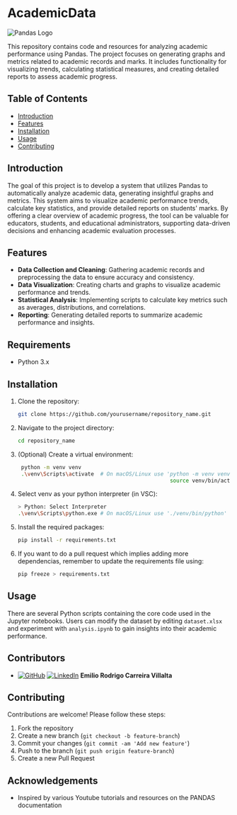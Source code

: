 # AcademicData

<picture align="center">
  <source media="(prefers-color-scheme: dark)" srcset="https://pandas.pydata.org/static/img/pandas_white.svg">
  <img alt="Pandas Logo" src="https://pandas.pydata.org/static/img/pandas.svg">
</picture>

This repository contains code and resources for analyzing academic performance using Pandas. The project focuses on generating graphs and metrics related to academic records and marks. It includes functionality for visualizing trends, calculating statistical measures, and creating detailed reports to assess academic progress.

## Table of Contents

- [Introduction](#introduction)
- [Features](#features)
- [Installation](#installation)
- [Usage](#usage)
- [Contributing](#contributing)

## Introduction

The goal of this project is to develop a system that utilizes Pandas to automatically analyze academic data, generating insightful graphs and metrics. This system aims to visualize academic performance trends, calculate key statistics, and provide detailed reports on students' marks. By offering a clear overview of academic progress, the tool can be valuable for educators, students, and educational administrators, supporting data-driven decisions and enhancing academic evaluation processes.

## Features

- **Data Collection and Cleaning**: Gathering academic records and preprocessing the data to ensure accuracy and consistency.
- **Data Visualization**: Creating charts and graphs to visualize academic performance and trends.
- **Statistical Analysis**: Implementing scripts to calculate key metrics such as averages, distributions, and correlations.
- **Reporting**: Generating detailed reports to summarize academic performance and insights.
  
## Requirements

- Python 3.x

## Installation

1. Clone the repository:
   
    ```sh
    git clone https://github.com/yourusername/repository_name.git
    ```
3. Navigate to the project directory:
   
    ```sh
    cd repository_name
    ```
6. (Optional) Create a virtual environment:

   ```sh
    python -m venv venv
    .\venv\Scripts\activate  # On macOS/Linux use 'python -m venv venv
                                                   source venv/bin/activate'
    ```

5. Select venv as your python interpreter (in VSC):
   
    ```sh
    > Python: Select Interpreter
    .\venv\Scripts\python.exe # On macOS/Linux use './venv/bin/python'
    ```
8. Install the required packages:
   
    ```sh
    pip install -r requirements.txt
    ```

7. If you want to do a pull request which implies adding more dependencias, remember to update the requirements file using:
   
    ```sh
    pip freeze > requirements.txt
    ```

## Usage
There are several Python scripts containing the core code used in the Jupyter notebooks. Users can modify the dataset by editing `dataset.xlsx` and experiment with `analysis.ipynb` to gain insights into their academic performance.


## Contributors
- [![GitHub](https://img.shields.io/badge/GitHub-100000?style=flat&logo=github&logoColor=white)](https://github.com/rorro6787) [![LinkedIn](https://img.shields.io/badge/LinkedIn-0077B5?style=flat&logo=linkedin&logoColor=white)](https://www.linkedin.com/in/emilio-rodrigo-carreira-villalta-2a62aa250/) **Emilio Rodrigo Carreira Villalta**


## Contributing

Contributions are welcome! Please follow these steps:

1. Fork the repository
2. Create a new branch (`git checkout -b feature-branch`)
3. Commit your changes (`git commit -am 'Add new feature'`)
4. Push to the branch (`git push origin feature-branch`)
5. Create a new Pull Request

## Acknowledgements

- Inspired by various Youtube tutorials and resources on the PANDAS documentation




